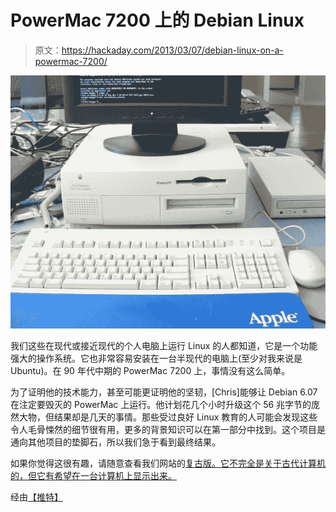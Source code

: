# PowerMac 7200 上的 Debian Linux

> 原文：<https://hackaday.com/2013/03/07/debian-linux-on-a-powermac-7200/>

[![debian-7200](img/c011ba8cf3cb8c9fe74eecf732b9679e.png)](http://hackaday.com/?attachment_id=95641)

我们这些在现代或接近现代的个人电脑上运行 Linux 的人都知道，它是一个功能强大的操作系统。它也非常容易安装在一台半现代的电脑上(至少对我来说是 Ubuntu)。在 90 年代中期的 PowerMac 7200 上，事情没有这么简单。

为了证明他的技术能力，甚至可能更证明他的坚韧，[Chris]能够让 Debian 6.07 在注定要毁灭的 PowerMac 上运行。他计划花几个小时升级这个 56 兆字节的庞然大物，但结果却是几天的事情。那些受过良好 Linux 教育的人可能会发现这些令人毛骨悚然的细节很有用，更多的背景知识可以在第一部分中找到。这个项目是通向其他项目的垫脚石，所以我们急于看到最终结果。

如果你觉得这很有趣，请随意查看我们网站的[复古版。它不完全是关于古代计算机的，但它有希望在一台计算机上显示出来。](http://retro.hackaday.com/ "retro hackaday")

经由[【推特】](https://twitter.com/ "Twitter")